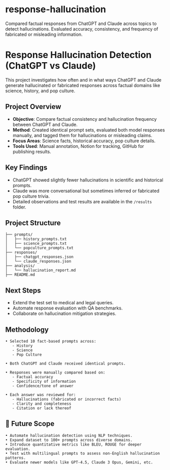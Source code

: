 # response-hallucination
Compared factual responses from ChatGPT and Claude across topics to detect hallucinations. Evaluated accuracy, consistency, and frequency of fabricated or misleading information.

#  Response Hallucination Detection (ChatGPT vs Claude)

This project investigates how often and in what ways ChatGPT and Claude generate hallucinated or fabricated responses across factual domains like science, history, and pop culture.

##  Project Overview

- **Objective**: Compare factual consistency and hallucination frequency between ChatGPT and Claude.
- **Method**: Created identical prompt sets, evaluated both model responses manually, and tagged them for hallucinations or misleading claims.
- **Focus Areas**: Science facts, historical accuracy, pop culture details.
- **Tools Used**: Manual annotation, Notion for tracking, GitHub for publishing results.

##  Key Findings

- ChatGPT showed slightly fewer hallucinations in scientific and historical prompts.
- Claude was more conversational but sometimes inferred or fabricated pop culture trivia.
- Detailed observations and test results are available in the `/results` folder.

##  Project Structure
```project-03-response-hallucination/
├── prompts/
│   ├── history_prompts.txt
│   ├── science_prompts.txt
│   └── popculture_prompts.txt
├── responses/
│   ├── chatgpt_responses.json
│   └── claude_responses.json
├── analysis/
│   └── hallucination_report.md
├── README.md
```
##  Next Steps

- Extend the test set to medical and legal queries.
- Automate response evaluation with QA benchmarks.
- Collaborate on hallucination mitigation strategies.

##  Methodology

```text
• Selected 10 fact-based prompts across:
   - History
   - Science
   - Pop Culture

• Both ChatGPT and Claude received identical prompts.

• Responses were manually compared based on:
   - Factual accuracy
   - Specificity of information
   - Confidence/tone of answer

• Each answer was reviewed for:
   - Hallucinations (fabricated or incorrect facts)
   - Clarity and completeness
   - Citation or lack thereof
```

## 🔮 Future Scope

```text
• Automate hallucination detection using NLP techniques.
• Expand dataset to 100+ prompts across diverse domains.
• Introduce quantitative metrics like BLEU, ROUGE for deeper evaluation.
• Test with multilingual prompts to assess non-English hallucination patterns.
• Evaluate newer models like GPT-4.5, Claude 3 Opus, Gemini, etc.
```
